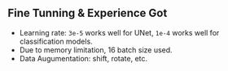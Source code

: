 
## Fine Tunning & Experience Got 

- Learning rate: `3e-5` works well for UNet, `1e-4` works well for classification models.
- Due to memory limitation, 16 batch size used.
- Data Augumentation: shift, rotate, etc.

